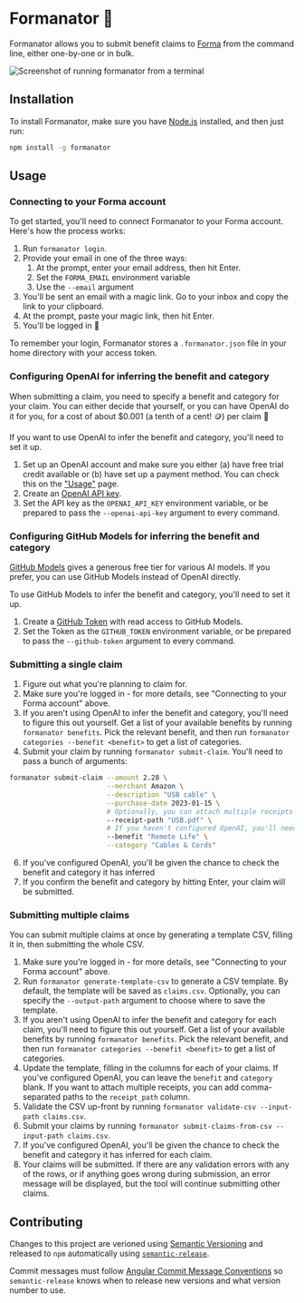 # Formanator 🤖

Formanator allows you to submit benefit claims to [Forma](https://www.joinforma.com/) from the command line, either one-by-one or in bulk.

![Screenshot of running `formanator` from a terminal](https://github.com/timrogers/formanator/assets/116134/2979fda6-415c-4212-9263-7707841a03bf)

## Installation

To install Formanator, make sure you have [Node.js](https://nodejs.org/en) installed, and then just run:

```bash
npm install -g formanator
```

## Usage

### Connecting to your Forma account

To get started, you'll need to connect Formanator to your Forma account. Here's how the process works:

1. Run `formanator login`.
2. Provide your email in one of the three ways:
    1. At the prompt, enter your email address, then hit Enter.
    2. Set the `FORMA_EMAIL` environment variable
    3. Use the `--email` argument
3. You'll be sent an email with a magic link. Go to your inbox and copy the link to your clipboard.
4. At the prompt, paste your magic link, then hit Enter.
5. You'll be logged in 🥳

To remember your login, Formanator stores a `.formanator.json` file in your home directory with your access token.

### Configuring OpenAI for inferring the benefit and category

When submitting a claim, you need to specify a benefit and category for your claim. You can either decide that yourself, or you can have OpenAI do it for you, for a cost of about $0.001 (a tenth of a cent! 🪙) per claim 🧠

If you want to use OpenAI to infer the benefit and category, you'll need to set it up.

1. Set up an OpenAI account and make sure you either (a) have free trial credit available or (b) have set up a payment method. You can check this on the ["Usage"](https://platform.openai.com/account/usage) page.
2. Create an [OpenAI API key](https://platform.openai.com/account/api-keys).
3. Set the API key as the `OPENAI_API_KEY` environment variable, or be prepared to pass the `--openai-api-key` argument to every command.

### Configuring GitHub Models for inferring the benefit and category

[GitHub Models](https://github.blog/news-insights/product-news/introducing-github-models/) gives a generous free tier for various AI models. If you prefer, you can use GitHub Models instead of OpenAI directly.

To use GitHub Models to infer the benefit and category, you'll need to set it up.

1. Create a [GitHub Token](https://github.com/settings/personal-access-tokens) with read access to GitHub Models.
2. Set the Token as the `GITHUB_TOKEN` environment variable, or be prepared to pass the `--github-token` argument to every command.

### Submitting a single claim

1. Figure out what you're planning to claim for.
2. Make sure you're logged in - for more details, see "Connecting to your Forma account" above.
3. If you aren't using OpenAI to infer the benefit and category, you'll need to figure this out yourself. Get a list of your available benefits by running `formanator benefits`. Pick the relevant benefit, and then run `formanator categories --benefit <benefit>` to get a list of categories.
4. Submit your claim by running `formanator submit-claim`. You'll need to pass a bunch of arguments:

```bash
formanator submit-claim --amount 2.28 \
                        --merchant Amazon \
                        --description "USB cable" \
                        --purchase-date 2023-01-15 \
                        # Optionally, you can attach multiple receipts by specifying this argument multiple times
                        --receipt-path "USB.pdf" \
                        # If you haven't configured OpenAI, you'll need to specify the benefit and category
                        --benefit "Remote Life" \
                        --category "Cables & Cords"
```

6. If you've configured OpenAI, you'll be given the chance to check the benefit and category it has inferred
7. If you confirm the benefit and category by hitting Enter, your claim will be submitted.

### Submitting multiple claims

You can submit multiple claims at once by generating a template CSV, filling it in, then submitting the whole CSV.

1. Make sure you're logged in - for more details, see "Connecting to your Forma account" above.
2. Run `formanator generate-template-csv` to generate a CSV template. By default, the template will be saved as `claims.csv`. Optionally, you can specify the `--output-path` argument to choose where to save the template.
3. If you aren't using OpenAI to infer the benefit and category for each claim, you'll need to figure this out yourself. Get a list of your available benefits by running `formanator benefits`. Pick the relevant benefit, and then run `formanator categories --benefit <benefit>` to get a list of categories.
4. Update the template, filling in the columns for each of your claims. If you've configured OpenAI, you can leave the `benefit` and `category` blank. If you want to attach multiple receipts, you can add comma-separated paths to the `receipt_path` column.
5. Validate the CSV up-front by running `formanator validate-csv --input-path claims.csv`.
6. Submit your claims by running `formanator submit-claims-from-csv --input-path claims.csv`.
7. If you've configured OpenAI, you'll be given the chance to check the benefit and category it has inferred for each claim.
8. Your claims will be submitted. If there are any validation errors with any of the rows, or if anything goes wrong during submission, an error message will be displayed, but the tool will continue submitting other claims.

## Contributing

Changes to this project are verioned using [Semantic Versioning](https://semver.org/) and released to `npm` automatically using [`semantic-release`](https://github.com/semantic-release/semantic-release). 

Commit messages must follow [Angular Commit Message Conventions](https://github.com/angular/angular/blob/master/CONTRIBUTING.md#-commit-message-format) so `semantic-release` knows when to release new versions and what version number to use.
